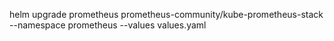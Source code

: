 helm upgrade prometheus prometheus-community/kube-prometheus-stack --namespace prometheus --values values.yaml